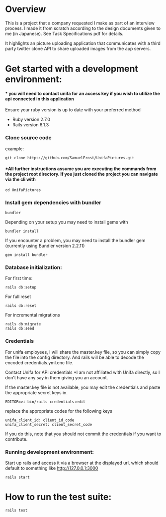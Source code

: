 # Overview
This is a project that a company requested I make as part of an interview process. I made it from scratch according to the design documents given to me (in Japanese). See Task Specifications pdf for details.

It highlights an picture uploading application that communicates with a third party twitter clone API to share uploaded images from the app servers.

# Get started with a development environment:
#### * you will need to contact unifa for an access key if you wish to utilize the api connected in this application
Ensure your ruby version is up to date with your preferred method
* Ruby version 2.7.0
* Rails version 6.1.3
### Clone source code
example:
```
git clone https://github.com/SamuelFrost/UnifaPictures.git
```
#### *All further instructions assume you are executing the commands from the project root directory. If you just cloned the project you can navigate via the cli with 
```
cd UnifaPictures
```

### Install gem dependencies with bundler
```
bundler
```
Depending on your setup you may need to install gems with
```
bundler install
```
If you encounter a problem, you may need to install the bundler gem (currently using Bundler version 2.2.11)
```
gem install bundler
```
### Database initialization:
For first time:
```
rails db:setup
```
For full reset
```
rails db:reset
```
For incremental migrations
```
rails db:migrate
rails db:seed
```
### Credentials
For unifa employees, I will share the master.key file, so you can simply copy the file into the config directory. And rails will be able to decode the encoded credentials.yml.enc file.

Contact Unifa for API credentials *I am not affiliated with Unifa directly, so I don't have any say in them giving you an account.

If the master.key file is not available, you may edit the credentials and paste the appropriate secret keys in.
```
EDITOR=vi bin/rails credentials:edit
```
replace the appropriate codes for the following keys
```
unifa_client_id: client_id_code
unifa_client_secret: client_secret_code
```
If you do this, note that you should not commit the credentials if you want to contribute.

### Running development environment:
Start up rails and access it via a browser at the displayed url, which should default to something like http://127.0.0.1:3000
```
rails start
```

# How to run the test suite:

```
rails test
```
